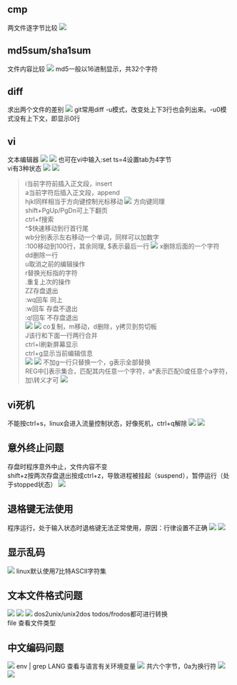 ## cmp
两文件逐字节比较
![](pics4/cmp.jpg)

## md5sum/sha1sum
文件内容比较
![](pics4/md5sum.jpg)
md5一般以16进制显示，共32个字符

## diff
求出两个文件的差别
![](pics4/diff.jpg)
git常用diff -u模式，改变处上下3行也会列出来。-u0模式没有上下文，即显示0行

## vi
文本编辑器
![](pics4/vi.jpg)
![](pics4/vi2.jpg)
也可在vi中输入:set ts=4设置tab为4字节  
vi有3种状态
![](pics4/vi3.jpg)
![](pics4/vi4.jpg)
>i当前字符前插入正文段，insert  
a当前字符后插入正文段，append  
hjkl同样相当于方向键控制光标移动
![](pics4/vi5.jpg)
方向键同理  
shift+PgUp/PgDn可上下翻页  
ctrl+f搜索  
^$快速移动到行首行尾  
wb分别表示左右移动一个单词，同样可以加数字  
:100移动到100行，其余同理, $表示最后一行
![](pics4/vi6.jpg)
x删除后面的一个字符  
dd删除一行  
u取消之前的编辑操作  
r替换光标指的字符  
.重复上次的操作  
ZZ存盘退出  
:wq回车 同上  
:w回车 存盘不退出  
:q!回车 不存盘退出  
![](pics4/vi7.jpg)
![](pics4/vi8.jpg)
co复制，m移动，d删除，y拷贝到剪切板  
J该行和下面一行两行合并   
ctrl+l刷新屏幕显示  
ctrl+g显示当前编辑信息  
![](pics4/vi9.jpg)
![](pics4/vi10.jpg)
不加g一行只替换一个，g表示全部替换  
REG中[]表示集合，匹配其内任意一个字符，a*表示匹配0或任意个a字符，加\转义才可
![](pics4/vi11.jpg)

## vi死机
不能按ctrl+s，linux会进入流量控制状态，好像死机，ctrl+q解除
![](pics4/vi12.jpg)
![](pics4/vi13.jpg)

## 意外终止问题
存盘时程序意外中止，文件内容不变  
shift+z按两次存盘退出按成ctrl+z，导致进程被挂起（suspend），暂停运行（处于stopped状态）
![](pics4/vi14.jpg)

## 退格键无法使用
程序运行，处于输入状态时退格键无法正常使用，原因：行律设置不正确
![](pics4/vi15.jpg)
![](pics4/stty.jpg)

## 显示乱码
![](pics4/error1.jpg)
linux默认使用7比特ASCII字符集

## 文本文件格式问题
![](pics4/error2.jpg)
![](pics4/error3.jpg)
![](pics4/od.jpg)
dos2unix/unix2dos todos/frodos都可进行转换  
file 查看文件类型

## 中文编码问题
![](pics4/error4.jpg)
env | grep LANG 查看与语言有关环境变量
![](pics4/od2.jpg)
共六个字节，0a为换行符
![](pics4/iconv.jpg)
![](pics4/iconv2.jpg)